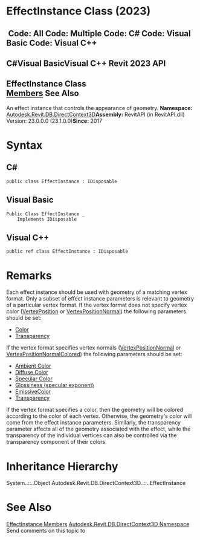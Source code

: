 # EffectInstance Class (2023)

﻿
 Code: All Code: Multiple Code: C# Code: Visual Basic Code: Visual C++   
---  
C#Visual BasicVisual C++
Revit 2023 API  
---  
EffectInstance Class  
[Members](add918a7-3992-259e-518d-6583049a5e17.md "EffectInstance Members") See Also  
---  
An effect instance that controls the appearance of geometry. 
**Namespace:** [Autodesk.Revit.DB.DirectContext3D](f4ba10f0-55ea-5344-173b-688405391794.md "Autodesk.Revit.DB.DirectContext3D Namespace")**Assembly:** RevitAPI (in RevitAPI.dll) Version: 23.0.0.0 (23.1.0.0)**Since:** 2017 
# Syntax
C#  
---  
```text
public class EffectInstance : IDisposable
```
  
Visual Basic  
---  
```text
Public Class EffectInstance _
	Implements IDisposable
```
  
Visual C++  
---  
```text
public ref class EffectInstance : IDisposable
```
  
# Remarks
Each effect instance should be used with geometry of a matching vertex format. Only a subset of effect instance parameters is relevant to geometry of a particular vertex format. If the vertex format does not specify vertex color ([VertexPosition](718e49aa-9e17-6f2d-2013-141b5cfeefdd.md "VertexPosition Class") or [VertexPositionNormal](a40efda7-6e2f-a455-f65e-02b10b0bc1b4.md "VertexPositionNormal Class")) the following parameters should be set: 
  * [Color](6f5f2e39-a850-5a55-ee09-7d2856209d84.md "SetColor Method")
  * [Transparency](6866ee5e-23ea-9b05-a6f4-74ba3795b81d.md "SetTransparency Method")

If the vertex format specifies vertex normals ([VertexPositionNormal](a40efda7-6e2f-a455-f65e-02b10b0bc1b4.md "VertexPositionNormal Class") or [VertexPositionNormalColored](aa354e03-2b25-b5a4-5634-c3518518c0d3.md "VertexPositionNormalColored Class")) the following parameters should be set: 
  * [Ambient Color](8b664a39-8174-b5c3-f4b7-67f71ffaaf6b.md "SetAmbientColor Method")
  * [Diffuse Color](7302a193-6396-93a7-a36e-0bde4f2a119c.md "SetDiffuseColor Method")
  * [Specular Color](715cb93c-e62a-280d-0095-47950d1cce7f.md "SetSpecularColor Method")
  * [Glossiness (specular exponent)](8b664a39-8174-b5c3-f4b7-67f71ffaaf6b.md "SetAmbientColor Method")
  * [EmissiveColor](00b45e82-3bd5-b592-66e9-36364628c59b.md "SetEmissiveColor Method")
  * [Transparency](6866ee5e-23ea-9b05-a6f4-74ba3795b81d.md "SetTransparency Method")

If the vertex format specifies a color, then the geometry will be colored according to the color of each vertex. Otherwise, the geometry's color will come from the effect instance parameters. Similarly, the transparency parameter affects all of the geometry associated with the effect, while the transparency of the individual vertices can also be controlled via the transparency component of their colors. 
# Inheritance Hierarchy
System..::..Object Autodesk.Revit.DB.DirectContext3D..::..EffectInstance
# See Also
[EffectInstance Members](add918a7-3992-259e-518d-6583049a5e17.md "EffectInstance Members")
[Autodesk.Revit.DB.DirectContext3D Namespace](f4ba10f0-55ea-5344-173b-688405391794.md "Autodesk.Revit.DB.DirectContext3D Namespace")
Send comments on this topic to 